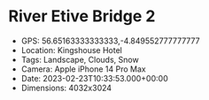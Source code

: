 # River Etive Bridge 2

- GPS: 56.65163333333333,-4.849552777777777
- Location: Kingshouse Hotel
- Tags: Landscape, Clouds, Snow
- Camera: Apple iPhone 14 Pro Max
- Date: 2023-02-23T10:33:53.000+00:00
- Dimensions: 4032x3024
